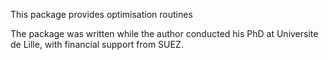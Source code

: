 This package provides optimisation routines

The package was written while the author conducted his PhD at Universite de Lille, with financial support from SUEZ.